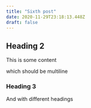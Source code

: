 ```yaml
---
title: "Sixth post"
date: 2020-11-29T23:18:13.448Z
draft: false
---
```


## Heading 2

This is some content

which should be multiline

### Heading 3

And with different headings